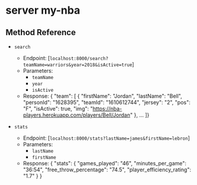 # server my-nba

## Method Reference

- `search`

  - Endpoint:
    [`localhost:8000/search?teamName=warriors&year=2018&isActive=true`]
  - Parameters:
    - `teamName`
    - `year`
    - `isActive`
  - Response:
    {
    "team": [
    {
    "firstName": "Jordan",
    "lastName": "Bell",
    "personId": "1628395",
    "teamId": "1610612744",
    "jersey": "2",
    "pos": "F",
    "isActive": true,
    "img": "https://nba-players.herokuapp.com/players/Bell/Jordan"
    }, ... ]}

- `stats`

  - Endpoint:
    [`localhost:8000/stats?lastName=james&firstName=lebron`]
  - Parameters:
    - `lastName`
    - `firstName`
  - Response:
    {
    "stats": {
    "games_played": "46",
    "minutes_per_game": "36:54",
    "free_throw_percentage": "74.5",
    "player_efficiency_rating": "1.7"
    }
    }
